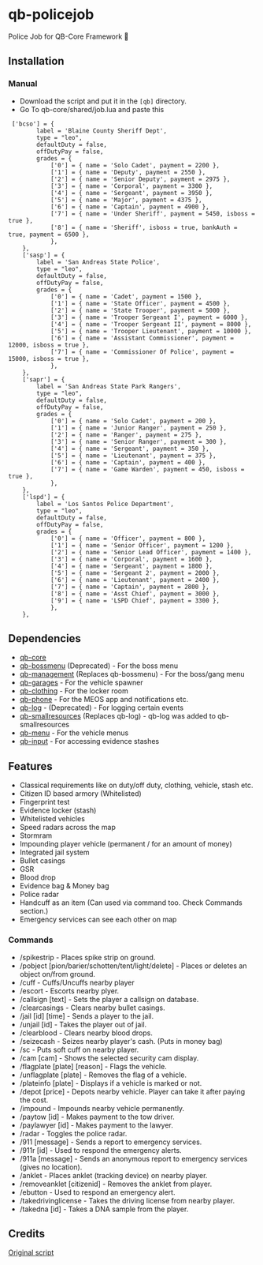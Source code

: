 # qb-policejob
Police Job for QB-Core Framework :police_officer:


## Installation
### Manual
- Download the script and put it in the `[qb]` directory.
- Go To qb-core/shared/job.lua and paste this

```
 ['bcso'] = {
        label = 'Blaine County Sheriff Dept',
        type = "leo",
        defaultDuty = false,
        offDutyPay = false,
        grades = {
            ['0'] = { name = 'Solo Cadet', payment = 2200 },
            ['1'] = { name = 'Deputy', payment = 2550 },
            ['2'] = { name = 'Senior Deputy', payment = 2975 },
            ['3'] = { name = 'Corporal', payment = 3300 },
            ['4'] = { name = 'Sergeant', payment = 3950 },
            ['5'] = { name = 'Major', payment = 4375 },
            ['6'] = { name = 'Captain', payment = 4900 },
            ['7'] = { name = 'Under Sheriff', payment = 5450, isboss = true },
            ['8'] = { name = 'Sheriff', isboss = true, bankAuth = true, payment = 6500 },
            },
    },
    ['sasp'] = {
        label = 'San Andreas State Police',
        type = "leo",
        defaultDuty = false,
        offDutyPay = false,
        grades = {
            ['0'] = { name = 'Cadet', payment = 1500 },
            ['1'] = { name = 'State Officer', payment = 4500 },
            ['2'] = { name = 'State Trooper', payment = 5000 },
            ['3'] = { name = 'Trooper Sergeant I', payment = 6000 },
            ['4'] = { name = 'Trooper Sergeant II', payment = 8000 },
            ['5'] = { name = 'Trooper Lieutenant', payment = 10000 },
            ['6'] = { name = 'Assistant Commissioner', payment = 12000, isboss = true },
            ['7'] = { name = 'Commissioner Of Police', payment = 15000, isboss = true },
            },
    },
    ['sapr'] = {
        label = 'San Andreas State Park Rangers',
        type = "leo",
        defaultDuty = false,
        offDutyPay = false,
        grades = {
            ['0'] = { name = 'Solo Cadet', payment = 200 },
            ['1'] = { name = 'Junior Ranger', payment = 250 },
            ['2'] = { name = 'Ranger', payment = 275 },
            ['3'] = { name = 'Senior Ranger', payment = 300 },
            ['4'] = { name = 'Sergeant', payment = 350 },
            ['5'] = { name = 'Lieutenant', payment = 375 },
            ['6'] = { name = 'Captain', payment = 400 },
            ['7'] = { name = 'Game Warden', payment = 450, isboss = true },
            },
    },
    ['lspd'] = {
        label = 'Los Santos Police Department',
        type = "leo",
        defaultDuty = false,
        offDutyPay = false,
        grades = {
            ['0'] = { name = 'Officer', payment = 800 },
            ['1'] = { name = 'Senior Officer', payment = 1200 },
            ['2'] = { name = 'Senior Lead Officer', payment = 1400 },
            ['3'] = { name = 'Corporal', payment = 1600 },
            ['4'] = { name = 'Sergeant', payment = 1800 },
            ['5'] = { name = 'Sergeant 2', payment = 2000 },
            ['6'] = { name = 'Lieutenant', payment = 2400 },
            ['7'] = { name = 'Captain', payment = 2800 },
            ['8'] = { name = 'Asst Chief', payment = 3000 },
            ['9'] = { name = 'LSPD Chief', payment = 3300 },
            },
    },
```

## Dependencies
- [qb-core](https://github.com/qbcore-framework/qb-core)
- [qb-bossmenu](https://github.com/qbcore-framework/qb-bossmenu)  (Deprecated) - For the boss menu
- [qb-management](https://github.com/qbcore-framework/qb-management) (Replaces qb-bossmenu) - For the boss/gang menu
- [qb-garages](https://github.com/qbcore-framework/qb-garages) - For the vehicle spawner
- [qb-clothing](https://github.com/qbcore-framework/qb-clothing) - For the locker room
- [qb-phone](https://github.com/qbcore-framework/qb-phone) - For the MEOS app and notifications etc.
- [qb-log](https://github.com/qbcore-framework/qb-logs) - (Deprecated) - For logging certain events
- [qb-smallresources](https://github.com/qbcore-framework/qb-smallresources) (Replaces qb-log) - qb-log was added to qb-smallresources
- [qb-menu](https://github.com/qbcore-framework/qb-menu) - For the vehicle menus
- [qb-input](https://github.com/qbcore-framework/qb-input) - For accessing evidence stashes

## Features
- Classical requirements like on duty/off duty, clothing, vehicle, stash etc.
- Citizen ID based armory (Whitelisted)
- Fingerprint test
- Evidence locker (stash)
- Whitelisted vehicles
- Speed radars across the map
- Stormram
- Impounding player vehicle (permanent / for an amount of money)
- Integrated jail system
- Bullet casings
- GSR
- Blood drop
- Evidence bag & Money bag
- Police radar
- Handcuff as an item (Can used via command too. Check Commands section.)
- Emergency services can see each other on map

### Commands
- /spikestrip - Places spike strip on ground.
- /pobject [pion/barier/schotten/tent/light/delete] - Places or deletes an object on/from ground.
- /cuff - Cuffs/Uncuffs nearby player
- /escort - Escorts nearby plyer.
- /callsign [text] - Sets the player a callsign on database.
- /clearcasings - Clears nearby bullet casings.
- /jail [id] [time] - Sends a player to the jail.
- /unjail [id] - Takes the player out of jail.
- /clearblood - Clears nearby blood drops.
- /seizecash - Seizes nearby player's cash. (Puts in money bag)
- /sc - Puts soft cuff on nearby player.
- /cam [cam] - Shows the selected security cam display.
- /flagplate [plate] [reason] - Flags the vehicle.
- /unflagplate [plate] - Removes the flag of a vehicle.
- /plateinfo [plate] - Displays if a vehicle is marked or not.
- /depot [price] - Depots nearby vehicle. Player can take it after paying the cost.
- /impound - Impounds nearby vehicle permanently.
- /paytow [id] - Makes payment to the tow driver.
- /paylawyer [id] - Makes payment to the lawyer.
- /radar - Toggles the police radar.
- /911 [message] - Sends a report to emergency services.
- /911r [id] - Used to respond the emergency alerts.
- /911a [message] - Sends an anonymous report to emergency services (gives no location).
- /anklet - Places anklet (tracking device) on nearby player.
- /removeanklet [citizenid] - Removes the anklet from player.
- /ebutton - Used to respond an emergency alert.
- /takedrivinglicense - Takes the driving license from nearby player.
- /takedna [id] - Takes a DNA sample from the player.

## Credits

[Original script](https://github.com/qbcore-framework/qb-policejob)



